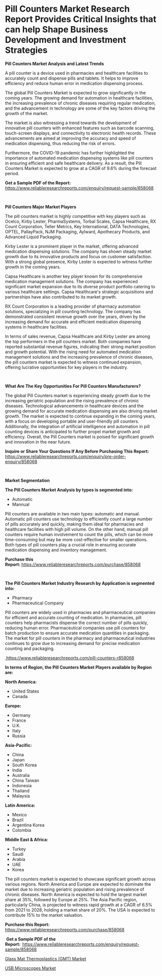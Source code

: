 <p><h1>Pill Counters Market Research Report Provides Critical Insights that can help Shape Business Development and Investment Strategies</h1></p><p><strong>Pill Counters Market Analysis and Latest Trends</strong></p>
<p><p>A pill counter is a device used in pharmacies and healthcare facilities to accurately count and dispense pills and tablets. It helps to improve efficiency and reduce human error in medication dispensing process.</p><p>The global Pill Counters Market is expected to grow significantly in the coming years. The growing demand for automation in healthcare facilities, the increasing prevalence of chronic diseases requiring regular medication, and the advancement in technology are some of the key factors driving the growth of the market.</p><p>The market is also witnessing a trend towards the development of innovative pill counters with enhanced features such as barcode scanning, touch-screen displays, and connectivity to electronic health records. These advancements are aimed at improving the accuracy and speed of medication dispensing, thus reducing the risk of errors.</p><p>Furthermore, the COVID-19 pandemic has further highlighted the importance of automated medication dispensing systems like pill counters in ensuring efficient and safe healthcare delivery. As a result, the Pill Counters Market is expected to grow at a CAGR of 9.6% during the forecast period.</p></p>
<p><strong>Get a Sample PDF of the Report:&nbsp;</strong> <a href="https://www.reliableresearchreports.com/enquiry/request-sample/858068">https://www.reliableresearchreports.com/enquiry/request-sample/858068</a></p>
<p>&nbsp;</p>
<p><strong>Pill Counters Major Market Players</strong></p>
<p><p>The pill counters market is highly competitive with key players such as Ocelco, Kirby Lester, PharmaSystems, Torbal Scales, Capsa Healthcare, RX Count Corporation, Teller Metrics, Key International, DATA Technologies, OPTEL, PallayPack, NJM Packaging, Aylward, Apothecary Products, and Advanced Liquid Packaging.</p><p>Kirby Lester is a prominent player in the market, offering advanced medication dispensing solutions. The company has shown steady market growth due to its innovative products and focus on customer satisfaction. With a strong global presence, Kirby Lester is expected to witness further growth in the coming years.</p><p>Capsa Healthcare is another key player known for its comprehensive medication management solutions. The company has experienced significant market expansion due to its diverse product portfolio catering to various healthcare settings. Capsa Healthcare's strategic acquisitions and partnerships have also contributed to its market growth.</p><p>RX Count Corporation is a leading provider of pharmacy automation solutions, specializing in pill counting technology. The company has demonstrated consistent revenue growth over the years, driven by the increasing demand for accurate and efficient medication dispensing systems in healthcare facilities.</p><p>In terms of sales revenue, Capsa Healthcare and Kirby Lester are among the top performers in the pill counters market. Both companies have reported substantial revenue figures, indicating their strong market position and growth potential. With the rising need for automated medication management solutions and the increasing prevalence of chronic diseases, the pill counters market is expected to witness continued expansion, offering lucrative opportunities for key players in the industry.</p></p>
<p>&nbsp;</p>
<p><strong>What Are The Key Opportunities For Pill Counters Manufacturers?</strong></p>
<p><p>The global Pill Counters market is experiencing steady growth due to the increasing geriatric population and the rising prevalence of chronic diseases. Technological advancements in healthcare devices and the growing demand for accurate medication dispensing are also driving market growth. The market is expected to continue expanding in the coming years, with a focus on developing portable and user-friendly pill counters. Additionally, the integration of artificial intelligence and automation in pill counting devices is anticipated to further propel market growth and efficiency. Overall, the Pill Counters market is poised for significant growth and innovation in the near future.</p></p>
<p><strong>Inquire or Share Your Questions If Any Before Purchasing This Report:</strong> <a href="https://www.reliableresearchreports.com/enquiry/pre-order-enquiry/858068">https://www.reliableresearchreports.com/enquiry/pre-order-enquiry/858068</a></p>
<p>&nbsp;</p>
<p><strong>Market Segmentation</strong></p>
<p><strong>The Pill Counters Market Analysis by types is segmented into:</strong></p>
<p><ul><li>Automatic</li><li>Mannual</li></ul></p>
<p><p>Pill counters are available in two main types: automatic and manual. Automatic pill counters use technology to efficiently count a large number of pills accurately and quickly, making them ideal for pharmacies and healthcare facilities with high pill volume. On the other hand, manual pill counters require human involvement to count the pills, which can be more time-consuming but may be more cost-effective for smaller operations. Both types of pill counters play a crucial role in ensuring accurate medication dispensing and inventory management.</p></p>
<p><strong>Purchase this Report:&nbsp;</strong><a href="https://www.reliableresearchreports.com/purchase/858068">https://www.reliableresearchreports.com/purchase/858068</a></p>
<p>&nbsp;</p>
<p><strong>The Pill Counters Market Industry Research by Application is segmented into:</strong></p>
<p><ul><li>Pharmacy</li><li>Pharmaceutical Company</li></ul></p>
<p><p>Pill counters are widely used in pharmacies and pharmaceutical companies for efficient and accurate counting of medication. In pharmacies, pill counters help pharmacists dispense the correct number of pills quickly, reducing human error. Pharmaceutical companies use pill counters for batch production to ensure accurate medication quantities in packaging. The market for pill counters in the pharmacy and pharmaceutical industries continues to grow due to increasing demand for precise medication counting and packaging.</p></p>
<p><a href="https://www.reliableresearchreports.com/pill-counters-r858068">&nbsp;https://www.reliableresearchreports.com/pill-counters-r858068</a></p>
<p><strong>In terms of Region, the Pill Counters Market Players available by Region are:</strong></p>
<p>
    <p> <strong> North America: </strong>
        <ul>
            <li>United States</li>
            <li>Canada</li>
        </ul>
        </p> 
    <p> <strong> Europe: </strong>
        <ul>
            <li>Germany</li>
            <li>France</li>
            <li>U.K.</li>
            <li>Italy</li>
            <li>Russia</li>
        </ul>
        </p> 
    <p> <strong> Asia-Pacific: </strong>
        <ul>
            <li>China</li>
            <li>Japan</li>
            <li>South Korea</li>
            <li>India</li>
            <li>Australia</li>
            <li>China Taiwan</li>
            <li>Indonesia</li>
            <li>Thailand</li>
            <li>Malaysia</li>
        </ul>
        </p> 
    <p> <strong> Latin America: </strong>
        <ul>
            <li>Mexico</li>
            <li>Brazil</li>
            <li>Argentina Korea</li>
            <li>Colombia</li>
        </ul>
        </p> 
    <p> <strong> Middle East & Africa: </strong>
        <ul>
            <li>Turkey</li>
            <li>Saudi</li>
            <li>Arabia</li>
            <li>UAE</li>
            <li>Korea</li>
        </ul>
    </p>
    </p>
<p><p>The pill counters market is expected to showcase significant growth across various regions. North America and Europe are expected to dominate the market due to increasing geriatric population and rising prevalence of chronic diseases. North America is expected to hold the largest market share at 35%, followed by Europe at 25%. The Asia Pacific region, particularly China, is projected to witness rapid growth at a CAGR of 6.5% from 2021 to 2028, holding a market share of 20%. The USA is expected to contribute 15% to the market valuation.</p></p>
<p><strong>Purchase this Report: </strong><a href="https://www.reliableresearchreports.com/purchase/858068">https://www.reliableresearchreports.com/purchase/858068</a></p>
<p>&nbsp;<strong>Get a Sample PDF of the Report:&nbsp;&nbsp;</strong><a href="https://www.reliableresearchreports.com/enquiry/request-sample/858068">https://www.reliableresearchreports.com/enquiry/request-sample/858068</a></p>
<p><strong></strong></p>
<p><p><a href="https://issuu.com/reportprime-2/docs/glass-mat-thermoplastics-gmt-market-size-2030.pptx">Glass Mat Thermoplastics (GMT) Market</a></p><p><a href="https://github.com/NorbertYates/Market-Research-Report-List-4/blob/main/usb-microscopes-market.md">USB Microscopes Market</a></p></p>